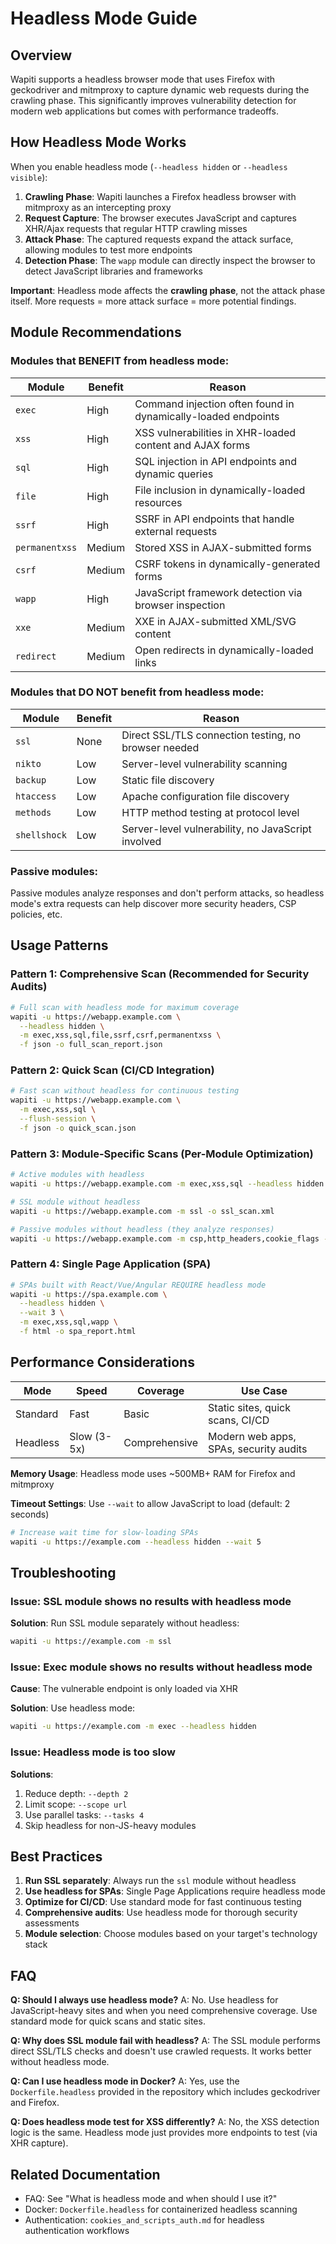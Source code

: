 # Headless Mode Guide

## Overview

Wapiti supports a headless browser mode that uses Firefox with geckodriver and mitmproxy to capture dynamic web requests during the crawling phase. This significantly improves vulnerability detection for modern web applications but comes with performance tradeoffs.

## How Headless Mode Works

When you enable headless mode (`--headless hidden` or `--headless visible`):

1. **Crawling Phase**: Wapiti launches a Firefox headless browser with mitmproxy as an intercepting proxy
2. **Request Capture**: The browser executes JavaScript and captures XHR/Ajax requests that regular HTTP crawling misses
3. **Attack Phase**: The captured requests expand the attack surface, allowing modules to test more endpoints
4. **Detection Phase**: The `wapp` module can directly inspect the browser to detect JavaScript libraries and frameworks

**Important**: Headless mode affects the **crawling phase**, not the attack phase itself. More requests = more attack surface = more potential findings.

## Module Recommendations

### Modules that BENEFIT from headless mode:

| Module | Benefit | Reason |
|--------|---------|--------|
| `exec` | High | Command injection often found in dynamically-loaded endpoints |
| `xss` | High | XSS vulnerabilities in XHR-loaded content and AJAX forms |
| `sql` | High | SQL injection in API endpoints and dynamic queries |
| `file` | High | File inclusion in dynamically-loaded resources |
| `ssrf` | High | SSRF in API endpoints that handle external requests |
| `permanentxss` | Medium | Stored XSS in AJAX-submitted forms |
| `csrf` | Medium | CSRF tokens in dynamically-generated forms |
| `wapp` | High | JavaScript framework detection via browser inspection |
| `xxe` | Medium | XXE in AJAX-submitted XML/SVG content |
| `redirect` | Medium | Open redirects in dynamically-loaded links |

### Modules that DO NOT benefit from headless mode:

| Module | Benefit | Reason |
|--------|---------|--------|
| `ssl` | None | Direct SSL/TLS connection testing, no browser needed |
| `nikto` | Low | Server-level vulnerability scanning |
| `backup` | Low | Static file discovery |
| `htaccess` | Low | Apache configuration file discovery |
| `methods` | Low | HTTP method testing at protocol level |
| `shellshock` | Low | Server-level vulnerability, no JavaScript involved |

### Passive modules:

Passive modules analyze responses and don't perform attacks, so headless mode's extra requests can help discover more security headers, CSP policies, etc.

## Usage Patterns

### Pattern 1: Comprehensive Scan (Recommended for Security Audits)

```bash
# Full scan with headless mode for maximum coverage
wapiti -u https://webapp.example.com \
  --headless hidden \
  -m exec,xss,sql,file,ssrf,csrf,permanentxss \
  -f json -o full_scan_report.json
```

### Pattern 2: Quick Scan (CI/CD Integration)

```bash
# Fast scan without headless for continuous testing
wapiti -u https://webapp.example.com \
  -m exec,xss,sql \
  --flush-session \
  -f json -o quick_scan.json
```

### Pattern 3: Module-Specific Scans (Per-Module Optimization)

```bash
# Active modules with headless
wapiti -u https://webapp.example.com -m exec,xss,sql --headless hidden -o active_scan.xml

# SSL module without headless
wapiti -u https://webapp.example.com -m ssl -o ssl_scan.xml

# Passive modules without headless (they analyze responses)
wapiti -u https://webapp.example.com -m csp,http_headers,cookie_flags -o passive_scan.xml
```

### Pattern 4: Single Page Application (SPA)

```bash
# SPAs built with React/Vue/Angular REQUIRE headless mode
wapiti -u https://spa.example.com \
  --headless hidden \
  --wait 3 \
  -m exec,xss,sql,wapp \
  -f html -o spa_report.html
```

## Performance Considerations

| Mode | Speed | Coverage | Use Case |
|------|-------|----------|----------|
| Standard | Fast | Basic | Static sites, quick scans, CI/CD |
| Headless | Slow (3-5x) | Comprehensive | Modern web apps, SPAs, security audits |

**Memory Usage**: Headless mode uses ~500MB+ RAM for Firefox and mitmproxy

**Timeout Settings**: Use `--wait` to allow JavaScript to load (default: 2 seconds)

```bash
# Increase wait time for slow-loading SPAs
wapiti -u https://example.com --headless hidden --wait 5
```

## Troubleshooting

### Issue: SSL module shows no results with headless mode

**Solution**: Run SSL module separately without headless:
```bash
wapiti -u https://example.com -m ssl
```

### Issue: Exec module shows no results without headless mode

**Cause**: The vulnerable endpoint is only loaded via XHR

**Solution**: Use headless mode:
```bash
wapiti -u https://example.com -m exec --headless hidden
```

### Issue: Headless mode is too slow

**Solutions**:
1. Reduce depth: `--depth 2`
2. Limit scope: `--scope url`
3. Use parallel tasks: `--tasks 4`
4. Skip headless for non-JS-heavy modules

## Best Practices

1. **Run SSL separately**: Always run the `ssl` module without headless
2. **Use headless for SPAs**: Single Page Applications require headless mode
3. **Optimize for CI/CD**: Use standard mode for fast continuous testing
4. **Comprehensive audits**: Use headless mode for thorough security assessments
5. **Module selection**: Choose modules based on your target's technology stack

## FAQ

**Q: Should I always use headless mode?**
A: No. Use headless for JavaScript-heavy sites and when you need comprehensive coverage. Use standard mode for quick scans and static sites.

**Q: Why does SSL module fail with headless?**
A: The SSL module performs direct SSL/TLS checks and doesn't use crawled requests. It works better without headless mode.

**Q: Can I use headless mode in Docker?**
A: Yes, use the `Dockerfile.headless` provided in the repository which includes geckodriver and Firefox.

**Q: Does headless mode test for XSS differently?**
A: No, the XSS detection logic is the same. Headless mode just provides more endpoints to test (via XHR capture).

## Related Documentation

- FAQ: See "What is headless mode and when should I use it?"
- Docker: `Dockerfile.headless` for containerized headless scanning
- Authentication: `cookies_and_scripts_auth.md` for headless authentication workflows

